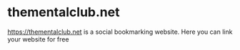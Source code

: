# thementalclub.net
https://thementalclub.net is a social bookmarking website. Here you can link your website for free
